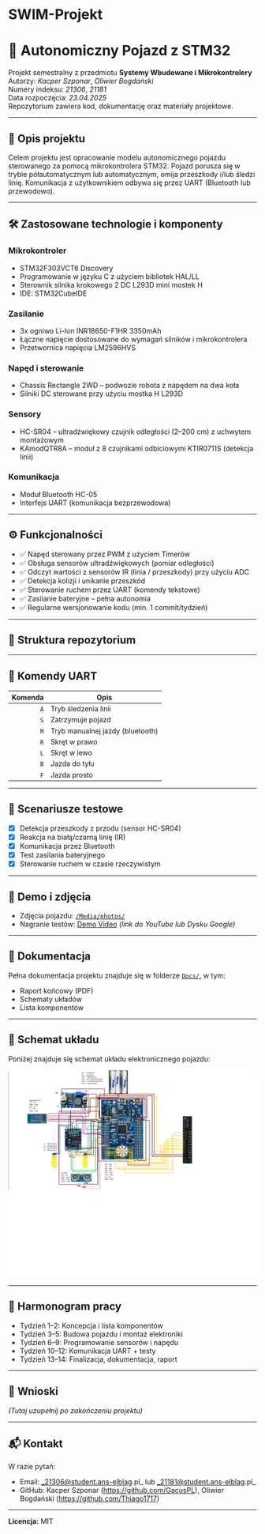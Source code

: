 # SWIM-Projekt 

# 🚗 Autonomiczny Pojazd z STM32

Projekt semestralny z przedmiotu **Systemy Wbudowane i Mikrokontrolery**  
Autorzy: _Kacper Szponar_, _Oliwier Bogdański_  
Numery indeksu: _21306_, _21181_  
Data rozpoczęcia: _23.04.2025_  
Repozytorium zawiera kod, dokumentację oraz materiały projektowe.

---

## 📌 Opis projektu

Celem projektu jest opracowanie modelu autonomicznego pojazdu sterowanego za pomocą mikrokontrolera STM32. Pojazd porusza się w trybie półautomatycznym lub automatycznym, omija przeszkody i/lub śledzi linię. Komunikacja z użytkownikiem odbywa się przez UART (Bluetooth lub przewodowo).

---

## 🛠️ Zastosowane technologie i komponenty

### Mikrokontroler
- STM32F303VCT6 Discovery
- Programowanie w języku C z użyciem bibliotek HAL/LL
- Sterownik silnika krokowego 2 DC L293D mini mostek H
- IDE: STM32CubeIDE

### Zasilanie
- 3x ogniwo Li-Ion INR18650-F1HR 3350mAh
- Łączne napięcie dostosowane do wymagań silników i mikrokontrolera
- Przetwornica napięcia LM2596HVS

### Napęd i sterowanie
- Chassis Rectangle 2WD – podwozie robota z napędem na dwa koła
- Silniki DC sterowane przy użyciu mostka H L293D

### Sensory
- HC-SR04 – ultradźwiękowy czujnik odległości (2–200 cm) z uchwytem montażowym
- KAmodQTR8A – moduł z 8 czujnikami odbiciowymi KTIR0711S (detekcja linii)

### Komunikacja
- Moduł Bluetooth HC-05
- Interfejs UART (komunikacja bezprzewodowa)


---

## ⚙️ Funkcjonalności

- ✅ Napęd sterowany przez PWM z użyciem Timerów
- ✅ Obsługa sensorów ultradźwiękowych (pomiar odległości)
- ✅ Odczyt wartości z sensorów IR (linia / przeszkody) przy użyciu ADC
- ✅ Detekcja kolizji i unikanie przeszkód
- ✅ Sterowanie ruchem przez UART (komendy tekstowe)
- ✅ Zasilanie bateryjne – pełna autonomia
- ✅ Regularne wersjonowanie kodu (min. 1 commit/tydzień)

---

## 📁 Struktura repozytorium


---

## 🔌 Komendy UART

| Komenda | Opis                           |
|--------:|------------------------------- |
| `A` | Tryb śledzenia linii               |
| `S`  | Zatrzymuje pojazd                 |
| `M`  | Tryb manualnej jazdy (bluetooth)  |
| `R` | Skręt w prawo                      |
| `L` | Skręt w lewo                       |  
| `B` | Jazda do tyłu                      | 
| `F` | Jazda prosto                       | 

---

## 🧪 Scenariusze testowe

- [x] Detekcja przeszkody z przodu (sensor HC-SR04)
- [x] Reakcja na białą/czarną linię (IR)
- [x] Komunikacja przez Bluetooth
- [x] Test zasilania bateryjnego
- [x] Sterowanie ruchem w czasie rzeczywistym

---

## 📸 Demo i zdjęcia

- Zdjęcia pojazdu: [`/Media/photos/`](./Media/photos/)
- Nagranie testów: [Demo Video](#) *(link do YouTube lub Dysku Google)*

---

## 📄 Dokumentacja

Pełna dokumentacja projektu znajduje się w folderze [`Docs/`](./Docs/), w tym:
- Raport końcowy (PDF)
- Schematy układów
- Lista komponentów

---

## 🔌 Schemat układu

Poniżej znajduje się schemat układu elektronicznego pojazdu:

![Schemat układu](./Milestone%202/img/Schemat.png)

---

## 📅 Harmonogram pracy

- Tydzień 1–2: Koncepcja i lista komponentów  
- Tydzień 3–5: Budowa pojazdu i montaż elektroniki  
- Tydzień 6–9: Programowanie sensorów i napędu  
- Tydzień 10–12: Komunikacja UART + testy  
- Tydzień 13–14: Finalizacja, dokumentacja, raport  

---

## 🧠 Wnioski

_(Tutaj uzupełnij po zakończeniu projektu)_

---

## 📬 Kontakt

W razie pytań:
- Email: _21306@student.ans-elblag.pl_ lub _21181@student.ans-elblag.pl_
- GitHub: Kacper Szponar (https://github.com/GacusPL), Oliwier Bogdański (https://github.com/Thiago1717)

---

**Licencja:** MIT  

